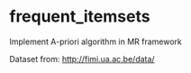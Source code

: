 # frequent_itemsets
Implement A-priori algorithm in MR framework

Dataset from:
http://fimi.ua.ac.be/data/
